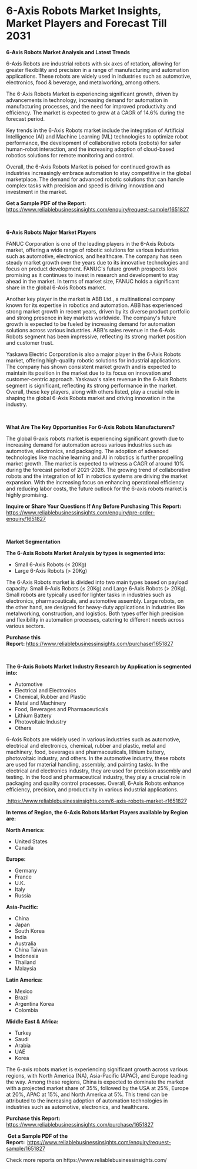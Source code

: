 <p><h1>6-Axis Robots Market Insights, Market Players and Forecast Till 2031</h1></p><p><strong>6-Axis Robots Market Analysis and Latest Trends</strong></p>
<p><p>6-Axis Robots are industrial robots with six axes of rotation, allowing for greater flexibility and precision in a range of manufacturing and automation applications. These robots are widely used in industries such as automotive, electronics, food & beverage, and metalworking, among others.</p><p>The 6-Axis Robots Market is experiencing significant growth, driven by advancements in technology, increasing demand for automation in manufacturing processes, and the need for improved productivity and efficiency. The market is expected to grow at a CAGR of 14.6% during the forecast period.</p><p>Key trends in the 6-Axis Robots market include the integration of Artificial Intelligence (AI) and Machine Learning (ML) technologies to optimize robot performance, the development of collaborative robots (cobots) for safer human-robot interaction, and the increasing adoption of cloud-based robotics solutions for remote monitoring and control.</p><p>Overall, the 6-Axis Robots Market is poised for continued growth as industries increasingly embrace automation to stay competitive in the global marketplace. The demand for advanced robotic solutions that can handle complex tasks with precision and speed is driving innovation and investment in the market.</p></p>
<p><strong>Get a Sample PDF of the Report:&nbsp;</strong> <a href="https://www.reliablebusinessinsights.com/enquiry/request-sample/1651827">https://www.reliablebusinessinsights.com/enquiry/request-sample/1651827</a></p>
<p>&nbsp;</p>
<p><strong>6-Axis Robots Major Market Players</strong></p>
<p><p>FANUC Corporation is one of the leading players in the 6-Axis Robots market, offering a wide range of robotic solutions for various industries such as automotive, electronics, and healthcare. The company has seen steady market growth over the years due to its innovative technologies and focus on product development. FANUC's future growth prospects look promising as it continues to invest in research and development to stay ahead in the market. In terms of market size, FANUC holds a significant share in the global 6-Axis Robots market.</p><p>Another key player in the market is ABB Ltd., a multinational company known for its expertise in robotics and automation. ABB has experienced strong market growth in recent years, driven by its diverse product portfolio and strong presence in key markets worldwide. The company's future growth is expected to be fueled by increasing demand for automation solutions across various industries. ABB's sales revenue in the 6-Axis Robots segment has been impressive, reflecting its strong market position and customer trust.</p><p>Yaskawa Electric Corporation is also a major player in the 6-Axis Robots market, offering high-quality robotic solutions for industrial applications. The company has shown consistent market growth and is expected to maintain its position in the market due to its focus on innovation and customer-centric approach. Yaskawa's sales revenue in the 6-Axis Robots segment is significant, reflecting its strong performance in the market. Overall, these key players, along with others listed, play a crucial role in shaping the global 6-Axis Robots market and driving innovation in the industry.</p></p>
<p>&nbsp;</p>
<p><strong>What Are The Key Opportunities For 6-Axis Robots Manufacturers?</strong></p>
<p><p>The global 6-axis robots market is experiencing significant growth due to increasing demand for automation across various industries such as automotive, electronics, and packaging. The adoption of advanced technologies like machine learning and AI in robotics is further propelling market growth. The market is expected to witness a CAGR of around 10% during the forecast period of 2021-2026. The growing trend of collaborative robots and the integration of IoT in robotics systems are driving the market expansion. With the increasing focus on enhancing operational efficiency and reducing labor costs, the future outlook for the 6-axis robots market is highly promising.</p></p>
<p><strong>Inquire or Share Your Questions If Any Before Purchasing This Report:</strong> <a href="https://www.reliablebusinessinsights.com/enquiry/pre-order-enquiry/1651827">https://www.reliablebusinessinsights.com/enquiry/pre-order-enquiry/1651827</a></p>
<p>&nbsp;</p>
<p><strong>Market Segmentation</strong></p>
<p><strong>The 6-Axis Robots Market Analysis by types is segmented into:</strong></p>
<p><ul><li>Small 6-Axis Robots (≤ 20Kg)</li><li>Large 6-Axis Robots (> 20Kg)</li></ul></p>
<p><p>The 6-Axis Robots market is divided into two main types based on payload capacity: Small 6-Axis Robots (≤ 20Kg) and Large 6-Axis Robots (> 20Kg). Small robots are typically used for lighter tasks in industries such as electronics, pharmaceuticals, and automotive assembly. Large robots, on the other hand, are designed for heavy-duty applications in industries like metalworking, construction, and logistics. Both types offer high precision and flexibility in automation processes, catering to different needs across various sectors.</p></p>
<p><strong>Purchase this Report:&nbsp;</strong><a href="https://www.reliablebusinessinsights.com/purchase/1651827">https://www.reliablebusinessinsights.com/purchase/1651827</a></p>
<p>&nbsp;</p>
<p><strong>The 6-Axis Robots Market Industry Research by Application is segmented into:</strong></p>
<p><ul><li>Automotive</li><li>Electrical and Electronics</li><li>Chemical, Rubber and Plastic</li><li>Metal and Machinery</li><li>Food, Beverages and Pharmaceuticals</li><li>Lithium Battery</li><li>Photovoltaic Industry</li><li>Others</li></ul></p>
<p><p>6-Axis Robots are widely used in various industries such as automotive, electrical and electronics, chemical, rubber and plastic, metal and machinery, food, beverages and pharmaceuticals, lithium battery, photovoltaic industry, and others. In the automotive industry, these robots are used for material handling, assembly, and painting tasks. In the electrical and electronics industry, they are used for precision assembly and testing. In the food and pharmaceutical industry, they play a crucial role in packaging and quality control processes. Overall, 6-Axis Robots enhance efficiency, precision, and productivity in various industrial applications.</p></p>
<p><a href="https://www.reliablebusinessinsights.com/6-axis-robots-market-r1651827">&nbsp;https://www.reliablebusinessinsights.com/6-axis-robots-market-r1651827</a></p>
<p><strong>In terms of Region, the 6-Axis Robots Market Players available by Region are:</strong></p>
<p>
    <p> <strong> North America: </strong>
        <ul>
            <li>United States</li>
            <li>Canada</li>
        </ul>
        </p> 
    <p> <strong> Europe: </strong>
        <ul>
            <li>Germany</li>
            <li>France</li>
            <li>U.K.</li>
            <li>Italy</li>
            <li>Russia</li>
        </ul>
        </p> 
    <p> <strong> Asia-Pacific: </strong>
        <ul>
            <li>China</li>
            <li>Japan</li>
            <li>South Korea</li>
            <li>India</li>
            <li>Australia</li>
            <li>China Taiwan</li>
            <li>Indonesia</li>
            <li>Thailand</li>
            <li>Malaysia</li>
        </ul>
        </p> 
    <p> <strong> Latin America: </strong>
        <ul>
            <li>Mexico</li>
            <li>Brazil</li>
            <li>Argentina Korea</li>
            <li>Colombia</li>
        </ul>
        </p> 
    <p> <strong> Middle East & Africa: </strong>
        <ul>
            <li>Turkey</li>
            <li>Saudi</li>
            <li>Arabia</li>
            <li>UAE</li>
            <li>Korea</li>
        </ul>
    </p>
    </p>
<p><p>The 6-axis robots market is experiencing significant growth across various regions, with North America (NA), Asia-Pacific (APAC), and Europe leading the way. Among these regions, China is expected to dominate the market with a projected market share of 35%, followed by the USA at 25%, Europe at 20%, APAC at 15%, and North America at 5%. This trend can be attributed to the increasing adoption of automation technologies in industries such as automotive, electronics, and healthcare.</p></p>
<p><strong>Purchase this Report: </strong><a href="https://www.reliablebusinessinsights.com/purchase/1651827">https://www.reliablebusinessinsights.com/purchase/1651827</a></p>
<p>&nbsp;<strong>Get a Sample PDF of the Report:&nbsp;&nbsp;</strong><a href="https://www.reliablebusinessinsights.com/enquiry/request-sample/1651827">https://www.reliablebusinessinsights.com/enquiry/request-sample/1651827</a></p>
<p><strong></strong></p>
<p>Check more reports on https://www.reliablebusinessinsights.com/</p>